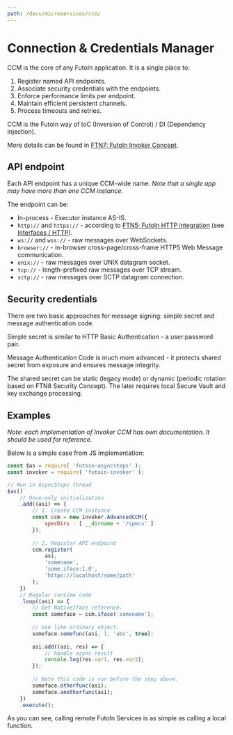 ```yaml
---
path: /docs/microservices/ccm/
---
```


# Connection & Credentials Manager

CCM is the core of any FutoIn application. It is a single place to:

1. Register named API endpoints.
1. Associate security credentials with the endpoints.
1. Enforce performance limits per endpoint.
1. Maintain efficient persistent channels.
1. Process timeouts and retries.

CCM is the FutoIn way of IoC (Inversion of Control) / DI (Dependency Injection).

More details can be found in [FTN7: FutoIn Invoker Concept][FTN7].

## API endpoint

Each API endpoint has a unique CCM-wide name.
*Note that a single app may have more than one CCM instance.*

The endpoint can be:

* In-process - Executor instance AS-IS.
* `http://` and `https://` - according to [FTN5: FutoIn HTTP integration][FTN5] (see [Interfaces / HTTP](/docs/ifaces/http/)).
* `ws://` and `wss://` - raw messages over WebSockets.
* `browser://` - in-browser cross-page/cross-frame HTTP5 Web Message communication.
* `unix://` - raw messages over UNIX datagram socket.
* `tcp://` - length-prefixed raw messages over TCP stream.
* `sctp://` - raw messages over SCTP datagram connection.

## Security credentials

There are two basic approaches for message signing: simple secret and message authentication code.

Simple secret is similar to HTTP Basic Authentication - a user:password pair.

Message Authentication Code is much more advanced - it protects shared secret from exposure and ensures
message integrity.

The shared secret can be static (legacy mode) or dynamic (periodic rotation based on FTN8 Security Concept).
The later requires local Secure Vault and key exchange processing.

## Examples

*Note: each implementation of Invoker CCM has own documentation. It should be used for reference.*

Below is a simple case from JS implementation:

```javascript
const $as = require( 'futoin-asyncsteps' );
const invoker = require( 'futoin-invoker' );

// Run in AsyncSteps thread
$as()
    // Once-only initialization
    .add((asi) => {
        // 1. Create CCM instance
        const ccm = new invoker.AdvancedCCM({
            specDirs : [ __dirname + '/specs' ]
        });
        
        // 2. Register API endpoint
        ccm.register(
            asi,
            'somename',
            'some.iface:1.0',
            'https://localhost/some/path'
        );
    })
    // Regular runtime code
    .loop((asi) => {
        // Get NativeIface reference.
        const someface = ccm.iface('somename');
        
        // Use like ordinary object.
        someface.somefunc(asi, 1, 'abc', true);
        
        asi.add((asi, res) => {
            // handle async result
            console.log(res.var1, res.var2);
        });
        
        // Note this code is run before the step above.
        someface.otherfunc(asi);
        someface.anotherfunc(asi);
    })
    .execute();
```

As you can see, calling remote FutoIn Services is as simple as calling a local function.

[FTN5]: https://specs.futoin.org/final/preview/ftn5_iface_http_integration.html
[FTN7]: https://specs.futoin.org/final/preview/ftn7_iface_invoker_concept.html
